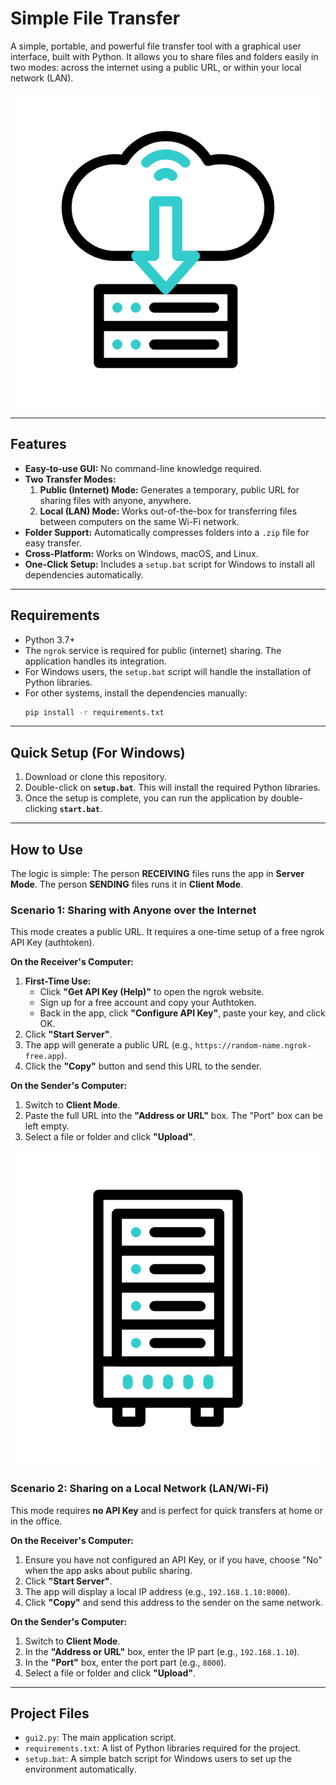 # Simple File Transfer

A simple, portable, and powerful file transfer tool with a graphical user interface, built with Python. It allows you to share files and folders easily in two modes: across the internet using a public URL, or within your local network (LAN).

![Server Mode Demo](assets\demo-server.gif)

---

## Features

- **Easy-to-use GUI:** No command-line knowledge required.
- **Two Transfer Modes:**
    1.  **Public (Internet) Mode:** Generates a temporary, public URL for sharing files with anyone, anywhere.
    2.  **Local (LAN) Mode:** Works out-of-the-box for transferring files between computers on the same Wi-Fi network.
- **Folder Support:** Automatically compresses folders into a `.zip` file for easy transfer.
- **Cross-Platform:** Works on Windows, macOS, and Linux.
- **One-Click Setup:** Includes a `setup.bat` script for Windows to install all dependencies automatically.

---

## Requirements

- Python 3.7+
- The `ngrok` service is required for public (internet) sharing. The application handles its integration.
- For Windows users, the `setup.bat` script will handle the installation of Python libraries.
- For other systems, install the dependencies manually:
  ```bash
  pip install -r requirements.txt
  ```

---

## Quick Setup (For Windows)

1.  Download or clone this repository.
2.  Double-click on **`setup.bat`**. This will install the required Python libraries.
3.  Once the setup is complete, you can run the application by double-clicking **`start.bat`**.

---

## How to Use

The logic is simple: The person **RECEIVING** files runs the app in **Server Mode**. The person **SENDING** files runs it in **Client Mode**.

### Scenario 1: Sharing with Anyone over the Internet

This mode creates a public URL. It requires a one-time setup of a free ngrok API Key (authtoken).

**On the Receiver's Computer:**
1.  **First-Time Use:**
    *   Click **"Get API Key (Help)"** to open the ngrok website.
    *   Sign up for a free account and copy your Authtoken.
    *   Back in the app, click **"Configure API Key"**, paste your key, and click OK.
2.  Click **"Start Server"**.
3.  The app will generate a public URL (e.g., `https://random-name.ngrok-free.app`).
4.  Click the **"Copy"** button and send this URL to the sender.

**On the Sender's Computer:**
1.  Switch to **Client Mode**.
2.  Paste the full URL into the **"Address or URL"** box. The "Port" box can be left empty.
3.  Select a file or folder and click **"Upload"**.

![Client Mode Demo](assets\demo-client.gif)

### Scenario 2: Sharing on a Local Network (LAN/Wi-Fi)

This mode requires **no API Key** and is perfect for quick transfers at home or in the office.

**On the Receiver's Computer:**
1.  Ensure you have not configured an API Key, or if you have, choose "No" when the app asks about public sharing.
2.  Click **"Start Server"**.
3.  The app will display a local IP address (e.g., `192.168.1.10:8000`).
4.  Click **"Copy"** and send this address to the sender on the same network.

**On the Sender's Computer:**
1.  Switch to **Client Mode**.
2.  In the **"Address or URL"** box, enter the IP part (e.g., `192.168.1.10`).
3.  In the **"Port"** box, enter the port part (e.g., `8000`).
4.  Select a file or folder and click **"Upload"**.

---

## Project Files

- `gui2.py`: The main application script.
- `requirements.txt`: A list of Python libraries required for the project.
- `setup.bat`: A simple batch script for Windows users to set up the environment automatically.